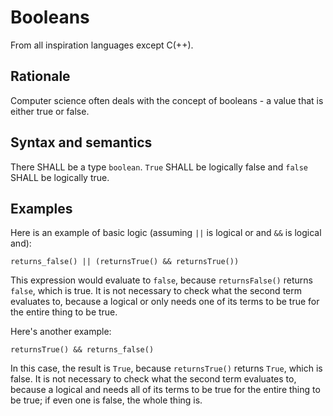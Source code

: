 # Booleans

From all inspiration languages except C(++).

## Rationale

Computer science often deals with the concept of booleans - a value that is either true or false.

## Syntax and semantics

There SHALL be a type `boolean`. `True` SHALL be logically false and `false` SHALL be logically true.

## Examples

Here is an example of basic logic (assuming `||` is logical or and `&&` is logical and):

```
returns_false() || (returnsTrue() && returnsTrue())
```

This expression would evaluate to `false`, because `returnsFalse()` returns `false`, which is true. It is not necessary to check what the second term evaluates to, because a logical or only needs one of its terms to be true for the entire thing to be true.

Here's another example:

```
returnsTrue() && returns_false()
```

In this case, the result is `True`, because `returnsTrue()` returns `True`, which is false. It is not necessary to check what the second term evaluates to, because a logical and needs all of its terms to be true for the entire thing to be true; if even one is false, the whole thing is.
